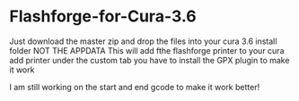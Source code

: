 # Flashforge-for-Cura-3.6
Just download the master zip and drop the files into your cura 3.6 install folder NOT THE APPDATA
This will add fthe flashforge printer to your cura add printer under the custom tab you have to install the GPX plugin to make it work


I am still working on the start and end gcode to make it work better!
